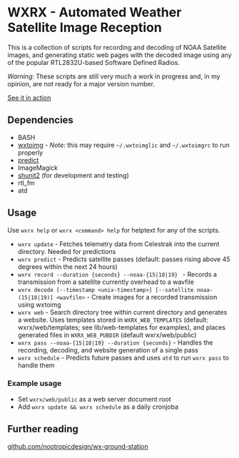 # WXRX - Automated Weather Satellite Image Reception

This is a collection of scripts for recording and decoding of NOAA Satellite images, and generating
static web pages with the decoded image using any of the popular RTL2832U-based Software Defined Radios.

*Warning*: These scripts are still very much a work in progress and, in my opinion, are not ready for
a major version number.

[See it in action](https://static.kenbarbour.com/wxrx/index.html)

## Dependencies
* BASH
* [wxtoimg](https://wxtoimgrestored.xyz) - *Note*: this may require `~/.wxtoimglic` and `~/.wxtoimgrc` to run properly
* [predict](https://www.qsl.net/kd2bd/predict.html)
* ImageMagick
* [shunit2](https://github.com/kward/shunit2) (for development and testing)
* rtl_fm
* atd

## Usage
Use `wxrx help` or `wxrx <command> help` for helptext for any of the scripts.

* `wxrx update` - Fetches telemetry data from Celestrak into the current directory. Needed for predictions
* `wxrx predict` - Predicts satellite passes (default: passes rising above 45 degrees within the next 24 hours)
* `wxrx record --duration {seconds} --noaa-{15|18|19} ` - Records a transmission from a satellite currently overhead to a wavfile
* `wxrx decode [--timestamp <unix-timestamp>] [--satellite noaa-(15|18|19)] <wavfile>` - Create images for a recorded transmission using wxtoimg
* `wxrx web` - Search directory tree within current directory and generates a website.  Uses templates stored in `WXRX_WEB_TEMPLATES` (default: wxrx/web/templates; see lib/web-templates for examples), and places generated files in `WXRX_WEB_PUBDIR` (default wxrx/web/public)
* `wxrx pass --noaa-{15|18|19} --duration {seconds}` - Handles the recording, decoding, and website generation of a single pass
* `wxrx schedule` - Predicts future passes and uses `atd` to run `wxrx pass` to handle them

### Example usage
* Set `wxrx/web/public` as a web server document root
* Add `wxrx update && wxrx schedule` as a daily cronjoba

## Further reading
[github.com/nootropicdesign/wx-ground-station](https://github.com/nootropicdesign/wx-ground-station)

